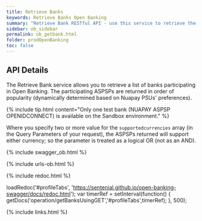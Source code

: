 ```yaml
---
title: Retrieve Banks
keywords: Retrieve Banks Open Banking 
summary: "Retrieve Bank RESTful API - use this service to retrieve the list of participating banks"
sidebar: ob_sidebar
permalink: ob_getbank.html
folder: prodOpenBanking
toc: false
---
```


## API Details

The Retrieve Bank service allows you to retrieve a list of banks participating in Open Banking.
The participating ASPSPs are returned in order of popularity (dynamically determined based on Nuapay PSUs' preferences).

{% include tip.html content="Only one test bank (NUAPAY ASPSP OPENIDCONNECT) is available on the Sandbox environment." %}

Where you specify two or more value for the `supportedcurrencies` array (in the Query Parameters of your request), the ASPSPs returned will support either currency; so the parameter is treated as a logical OR (not as an AND).


{% include swagger_ob.html %}


{% include urls-ob.html %}

<ul id="profileTabs" class="nav nav-tabs">
    
   
</ul>
 
 {% include redoc.html %}

loadRedoc('#profileTabs', 'https://sentenial.github.io/open-banking-swagger/docs/redoc.html');
var timerRef = setInterval(function() { getDocs('operation/getBanksUsingGET','#profileTabs',timerRef); }, 500);


</script>


<div id="mydiv"></div>


</div>



</div>


{% include links.html %}
